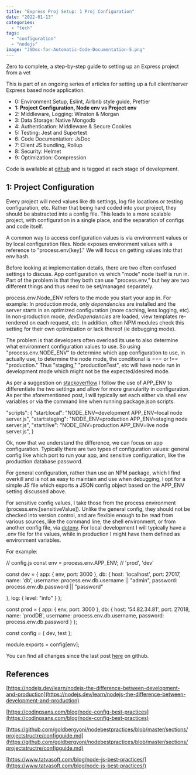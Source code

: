 ```yaml
---
title: "Express Proj Setup: 1 Proj Configuration"
date: "2022-01-13"
categories: 
  - "tech"
tags: 
  - "configuration"
  - "nodejs"
image: "JSDoc-for-Automatic-Code-Documentation-5.png"
---
```


Zero to complete, a step-by-step guide to setting up an Express project from a vet

This is part of an ongoing series of articles for setting up a full client/server Express based node application.

- 0: Environment Setup, Eslint, Airbnb style guide, Prettier
- **1: Project Configuration, Node env vs Project env**
- 2: Middleware, Logging: Winston & Morgan
- 3: Data Storage: Native Mongodb
- 4: Authentication: Middleware & Secure Cookies
- 5: Testing: Jest and Supertest
- 6: Code Documentation: JsDoc
- 7: Client JS bundling, Rollup
- 8: Security: Helmet
- 9: Optimization: Compression

Code is available at [github](https://github.com/paultman/full-express-setup) and is tagged at each stage of development.

## 1: Project Configuration

Every project will need values like db settings, log file locations or testing configuration, etc. Rather that being hard coded into your project, they should be abstracted into a config file. This leads to a more scalable project, with configuration in a single place, and the separation of configs and code itself.

A common way to access configuration values is via environment values or by local configuration files. Node exposes environment values with a reference to "process.env\[key\]." We will focus on getting values into that env hash.

Before looking at implementation details, there are two often confused settings to discuss. App configuration vs which "mode" node itself is run in. Part of the problem is that they both can use "process.env," but hey are two different things and thus need to be set/managed separately.

process.env.Node\_ENV refers to the mode you start your app in. For example: In production mode, only _dependencies_ are installed and the server starts in an optimized configuration (more caching, less logging, etc). In non-production mode, _devDependencies_ are loaded, view templates re-rendered on each request, etc. In addition, often NPM modules check this setting for their own optimization or lack thereof (ie debugging mode).

The problem is that developers often overload its use to also determine what environment configuration values to use. So using "process.env.NODE\_ENV" to determine which app configuration to use, in actually use, to determine the node mode, the conditional is === or !== "production." Thus "staging," "productionTest", etc will have node run in development mode which might not be the expected/desired mode.

As per a suggestion on [stackoverflow](https://stackoverflow.com/questions/42523175/using-node-env-with-multiple-environments-in-javascript-projects) I follow the use of APP\_ENV to differentiate the two settings and allow for more granularity in configuration. As per the aforementioned post, I will typically set each either via shell env variables or via the command line when running package.json scripts.

"scripts": {
  "start:local": "NODE\_ENV=development APP\_ENV=local node server.js",
  "start:staging": "NODE\_ENV=production APP\_ENV=staging node server.js",
  "start:live": "NODE\_ENV=production APP\_ENV=live node server.js",
}

Ok, now that we understand the difference, we can focus on app configuration. Typically there are two types of configuration values: general config like which port to run your app, and sensitive configuration, like the production database password.

For general configuration, rather than use an NPM package, which I find overkill and is not as easy to maintain and use when debugging, I opt for a simple JS file which exports a JSON config object based on the APP\_ENV setting discussed above.

For sensitive config values, I take those from the process environment (process.env.\[sensitiveValue\]). Unlike the general config, they should not be checked into version control, and are flexible enough to be read from various sources, like the command line, the shell environment, or from another config file, via [dotenv](https://github.com/motdotla/dotenv). For local development I will typically have a .env file for the values, while in production I might have them defined as environment variables.

For example:

// config.js
const env = process.env.APP\_ENV; // 'prod', 'dev'

const dev = {
 app: {
   env,
   port: 3000
 },
 db: {
   host: 'localhost',
   port: 27017,
   name: 'db',
   username: process.env.db.username || "admin",
   password: process.env.db.password || "password"

 },
 log: {
   level: "info"
  }
};

const prod = {
 app: {
   env,
   port: 3000
 },
 db: {
   host: '54.82.34.81',
   port: 27018,
   name: 'prodDB',
   username: process.env.db.username,
   password: process.env.db.password
 }
};

const config = {
 dev,
 test
};

module.exports = config\[env\];

You can find all changes since the last post [here](https://github.com/paultman/full-express-setup/compare/v1.0...v1.1) on github.

## References

[https://nodejs.dev/learn/nodejs-the-difference-between-development-and-production](https://nodejs.dev/learn/nodejs-the-difference-between-development-and-production)

[https://codingsans.com/blog/node-config-best-practices](https://codingsans.com/blog/node-config-best-practices)

[https://github.com/goldbergyoni/nodebestpractices/blob/master/sections/projectstructre/configguide.md](https://github.com/goldbergyoni/nodebestpractices/blob/master/sections/projectstructre/configguide.md)

[https://www.tatvasoft.com/blog/node-js-best-practices/](https://www.tatvasoft.com/blog/node-js-best-practices/)
